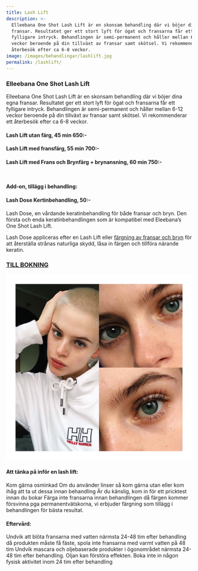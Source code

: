 ```yaml
---
title: Lash Lift
description: >-
  Elleebana One Shot Lash Lift är en skonsam behandling där vi böjer dina egna
  fransar. Resultatet ger ett stort lyft för ögat och fransarna får ett
  fylligare intryck. Behandlingen är semi-permanent och håller mellan 6-12
  veckor beroende på din tillväxt av fransar samt skötsel. Vi rekommenderar ett
  återbesök efter ca 6-8 veckor.
image: /images/behandlingar/lashlift.jpg
permalink: /lashlift/
---
```


### Elleebana One Shot Lash Lift

Elleebana One Shot Lash Lift är en skonsam behandling där vi böjer dina egna fransar. Resultatet ger ett stort lyft för ögat och fransarna f&aring;r ett fylligare intryck. Behandlingen är semi-permanent och h&aring;ller mellan 6-12 veckor beroende p&aring; din tillväxt av fransar samt skötsel. Vi rekommenderar ett &aring;terbesök efter ca 6-8 veckor.

#### Lash Lift utan färg, 45 min 650:-

#### Lash Lift med fransfärg, 55 min 700:-

#### Lash Lift med Frans och Brynfärg + brynansning, 60 min 750:-

&nbsp;

**Add-on, tillägg i behandling:**

#### Lash Dose Kertinbehandling, 50:-

Lash Dose, en v&aring;rdande keratinbehandling för b&aring;de fransar och bryn. Den första och enda keratinbehandlingen som är kompatibel med Eleebana’s One Shot Lash Lift.

Lash Dose appliceras efter en Lash Lift eller [färgning av fransar och bryn](https://pipershudvard.com/frans-bryn/) för att &aring;terställa str&aring;nas naturliga skydd, l&aring;sa in färgen och tillföra närande keratin.

### [TILL BOKNING](/bokning/)

![3A5AD696-B589-47AF-BCE1-C8C000CA368E](/images/arkivbilder/3a5ad696-b589-47af-bce1-c8c000ca368e.jpeg)

#### Att tänka p&aring; inför en lash lift:

Kom gärna osminkad Om du använder linser s&aring; kom gärna utan eller kom ih&aring;g att ta ut dessa innan behandling Är du känslig, kom in för ett pricktest innan du bokar Färga inte fransarna innan behandlingen d&aring; färgen kommer försvinna pga permanentvätskorna, vi erbjuder färgning som tillägg i behandlingen för bästa resultat.

#### Efterv&aring;rd:

Undvik att blöta fransarna med vatten närmsta 24-48 tim efter behandling d&aring; produkten m&aring;ste f&aring; fäste, spola inte fransarna med varmt vatten p&aring; 48 tim Undvik mascara och oljebaserade produkter i ögonomr&aring;det närmsta 24-48 tim efter behandling. Oljan kan förstöra effekten. Boka inte in n&aring;gon fysisk aktivitet inom 24 tim efter behandling